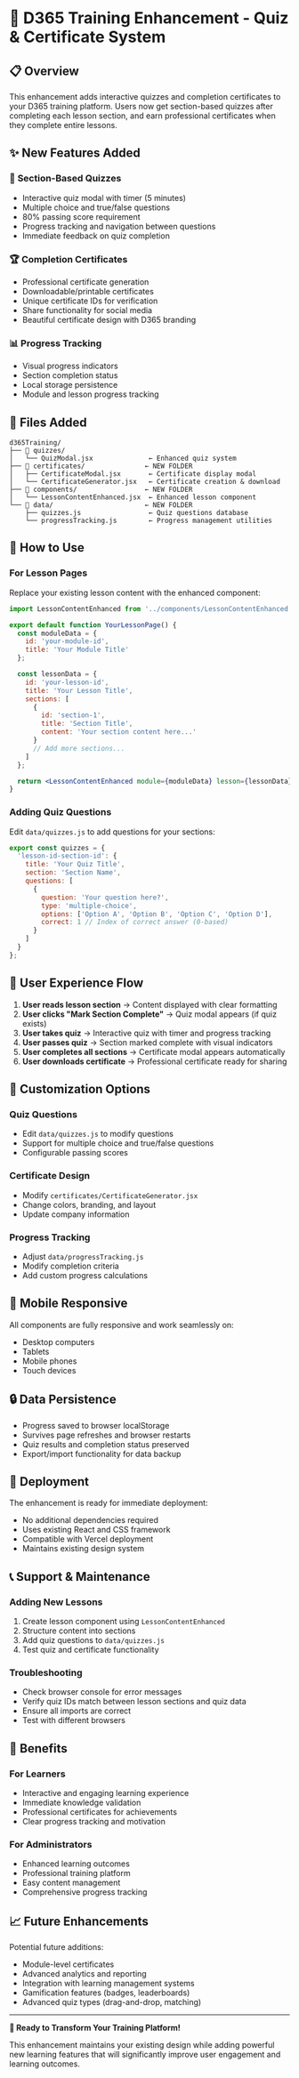 # 🚀 D365 Training Enhancement - Quiz & Certificate System

## 📋 Overview

This enhancement adds interactive quizzes and completion certificates to your D365 training platform. Users now get section-based quizzes after completing each lesson section, and earn professional certificates when they complete entire lessons.

## ✨ New Features Added

### 🧩 **Section-Based Quizzes**
- Interactive quiz modal with timer (5 minutes)
- Multiple choice and true/false questions
- 80% passing score requirement
- Progress tracking and navigation between questions
- Immediate feedback on quiz completion

### 🏆 **Completion Certificates**
- Professional certificate generation
- Downloadable/printable certificates
- Unique certificate IDs for verification
- Share functionality for social media
- Beautiful certificate design with D365 branding

### 📊 **Progress Tracking**
- Visual progress indicators
- Section completion status
- Local storage persistence
- Module and lesson progress tracking

## 📁 Files Added

```
d365Training/
├── 📁 quizzes/
│   └── QuizModal.jsx              ← Enhanced quiz system
├── 📁 certificates/               ← NEW FOLDER
│   ├── CertificateModal.jsx       ← Certificate display modal
│   └── CertificateGenerator.jsx   ← Certificate creation & download
├── 📁 components/                 ← NEW FOLDER
│   └── LessonContentEnhanced.jsx  ← Enhanced lesson component
└── 📁 data/                       ← NEW FOLDER
    ├── quizzes.js                 ← Quiz questions database
    └── progressTracking.js        ← Progress management utilities
```

## 🔧 How to Use

### **For Lesson Pages**

Replace your existing lesson content with the enhanced component:

```jsx
import LessonContentEnhanced from '../components/LessonContentEnhanced';

export default function YourLessonPage() {
  const moduleData = {
    id: 'your-module-id',
    title: 'Your Module Title'
  };

  const lessonData = {
    id: 'your-lesson-id',
    title: 'Your Lesson Title',
    sections: [
      {
        id: 'section-1',
        title: 'Section Title',
        content: 'Your section content here...'
      }
      // Add more sections...
    ]
  };

  return <LessonContentEnhanced module={moduleData} lesson={lessonData} />;
}
```

### **Adding Quiz Questions**

Edit `data/quizzes.js` to add questions for your sections:

```javascript
export const quizzes = {
  'lesson-id-section-id': {
    title: 'Your Quiz Title',
    section: 'Section Name',
    questions: [
      {
        question: 'Your question here?',
        type: 'multiple-choice',
        options: ['Option A', 'Option B', 'Option C', 'Option D'],
        correct: 1 // Index of correct answer (0-based)
      }
    ]
  }
};
```

## 🎯 User Experience Flow

1. **User reads lesson section** → Content displayed with clear formatting
2. **User clicks "Mark Section Complete"** → Quiz modal appears (if quiz exists)
3. **User takes quiz** → Interactive quiz with timer and progress tracking
4. **User passes quiz** → Section marked complete with visual indicators
5. **User completes all sections** → Certificate modal appears automatically
6. **User downloads certificate** → Professional certificate ready for sharing

## 🎨 Customization Options

### **Quiz Questions**
- Edit `data/quizzes.js` to modify questions
- Support for multiple choice and true/false questions
- Configurable passing scores

### **Certificate Design**
- Modify `certificates/CertificateGenerator.jsx`
- Change colors, branding, and layout
- Update company information

### **Progress Tracking**
- Adjust `data/progressTracking.js`
- Modify completion criteria
- Add custom progress calculations

## 📱 Mobile Responsive

All components are fully responsive and work seamlessly on:
- Desktop computers
- Tablets
- Mobile phones
- Touch devices

## 🔒 Data Persistence

- Progress saved to browser localStorage
- Survives page refreshes and browser restarts
- Quiz results and completion status preserved
- Export/import functionality for data backup

## 🚀 Deployment

The enhancement is ready for immediate deployment:
- No additional dependencies required
- Uses existing React and CSS framework
- Compatible with Vercel deployment
- Maintains existing design system

## 📞 Support & Maintenance

### **Adding New Lessons**
1. Create lesson component using `LessonContentEnhanced`
2. Structure content into sections
3. Add quiz questions to `data/quizzes.js`
4. Test quiz and certificate functionality

### **Troubleshooting**
- Check browser console for error messages
- Verify quiz IDs match between lesson sections and quiz data
- Ensure all imports are correct
- Test with different browsers

## 🎉 Benefits

### **For Learners**
- Interactive and engaging learning experience
- Immediate knowledge validation
- Professional certificates for achievements
- Clear progress tracking and motivation

### **For Administrators**
- Enhanced learning outcomes
- Professional training platform
- Easy content management
- Comprehensive progress tracking

## 📈 Future Enhancements

Potential future additions:
- Module-level certificates
- Advanced analytics and reporting
- Integration with learning management systems
- Gamification features (badges, leaderboards)
- Advanced quiz types (drag-and-drop, matching)

---

**🎯 Ready to Transform Your Training Platform!**

This enhancement maintains your existing design while adding powerful new learning features that will significantly improve user engagement and learning outcomes.

